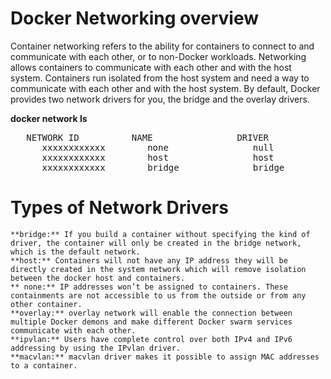 # Docker Networking overview
Container networking refers to the ability for containers to connect to and communicate with each other, or to non-Docker workloads.
Networking allows containers to communicate with each other and with the host system. Containers run isolated from the host system and need a way to communicate with each other and with the host system.
By default, Docker provides two network drivers for you, the bridge and the overlay drivers.

**docker network ls**

<pre>   NETWORK ID          NAME                DRIVER
      xxxxxxxxxxxx        none                null
      xxxxxxxxxxxx        host                host
      xxxxxxxxxxxx        bridge              bridge</pre>
# Types of Network Drivers

    **bridge:** If you build a container without specifying the kind of driver, the container will only be created in the bridge network, which is the default network. 
    **host:** Containers will not have any IP address they will be directly created in the system network which will remove isolation between the docker host and containers. 
    ** none:** IP addresses won’t be assigned to containers. These containments are not accessible to us from the outside or from any other container.
    **overlay:** overlay network will enable the connection between multiple Docker demons and make different Docker swarm services communicate with each other.
    **ipvlan:** Users have complete control over both IPv4 and IPv6 addressing by using the IPvlan driver.
    **macvlan:** macvlan driver makes it possible to assign MAC addresses to a container. 
